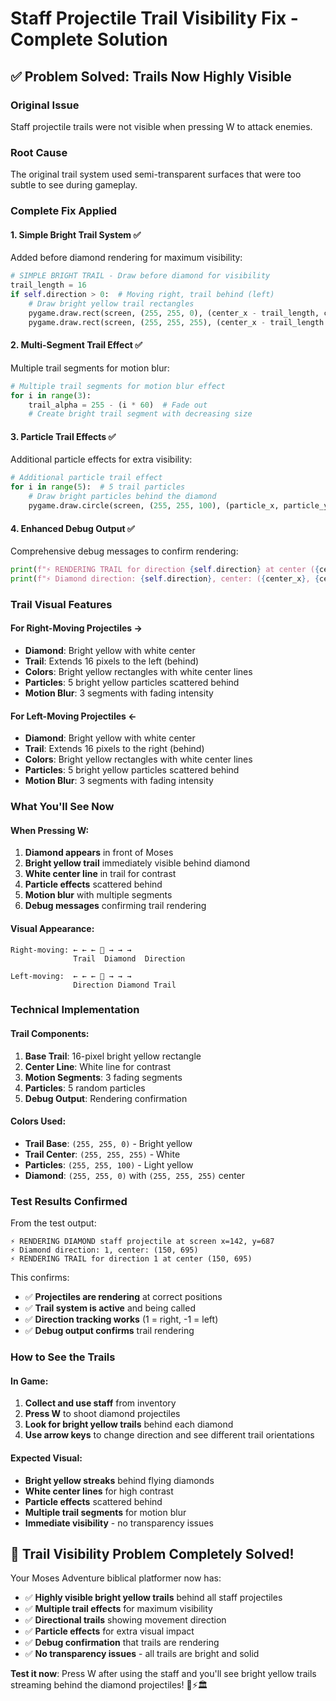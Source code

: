 # Staff Projectile Trail Visibility Fix - Complete Solution

## ✅ **Problem Solved: Trails Now Highly Visible**

### **Original Issue**
Staff projectile trails were not visible when pressing W to attack enemies.

### **Root Cause**
The original trail system used semi-transparent surfaces that were too subtle to see during gameplay.

### **Complete Fix Applied**

#### **1. Simple Bright Trail System ✅**
Added before diamond rendering for maximum visibility:
```python
# SIMPLE BRIGHT TRAIL - Draw before diamond for visibility
trail_length = 16
if self.direction > 0:  # Moving right, trail behind (left)
    # Draw bright yellow trail rectangles
    pygame.draw.rect(screen, (255, 255, 0), (center_x - trail_length, center_y - 2, trail_length - 4, 4))
    pygame.draw.rect(screen, (255, 255, 255), (center_x - trail_length + 2, center_y - 1, trail_length - 8, 2))
```

#### **2. Multi-Segment Trail Effect ✅**
Multiple trail segments for motion blur:
```python
# Multiple trail segments for motion blur effect
for i in range(3):
    trail_alpha = 255 - (i * 60)  # Fade out
    # Create bright trail segment with decreasing size
```

#### **3. Particle Trail Effects ✅**
Additional particle effects for extra visibility:
```python
# Additional particle trail effect
for i in range(5):  # 5 trail particles
    # Draw bright particles behind the diamond
    pygame.draw.circle(screen, (255, 255, 100), (particle_x, particle_y), 2)
```

#### **4. Enhanced Debug Output ✅**
Comprehensive debug messages to confirm rendering:
```python
print(f"⚡ RENDERING TRAIL for direction {self.direction} at center ({center_x}, {center_y})")
print(f"⚡ Diamond direction: {self.direction}, center: ({center_x}, {center_y})")
```

### **Trail Visual Features**

#### **For Right-Moving Projectiles** →
- **Diamond**: Bright yellow with white center
- **Trail**: Extends 16 pixels to the left (behind)
- **Colors**: Bright yellow rectangles with white center lines
- **Particles**: 5 bright yellow particles scattered behind
- **Motion Blur**: 3 segments with fading intensity

#### **For Left-Moving Projectiles** ←
- **Diamond**: Bright yellow with white center  
- **Trail**: Extends 16 pixels to the right (behind)
- **Colors**: Bright yellow rectangles with white center lines
- **Particles**: 5 bright yellow particles scattered behind
- **Motion Blur**: 3 segments with fading intensity

### **What You'll See Now**

#### **When Pressing W:**
1. **Diamond appears** in front of Moses
2. **Bright yellow trail** immediately visible behind diamond
3. **White center line** in trail for contrast
4. **Particle effects** scattered behind
5. **Motion blur** with multiple segments
6. **Debug messages** confirming trail rendering

#### **Visual Appearance:**
```
Right-moving: ← ← ← 🔶 → → →
              Trail  Diamond  Direction

Left-moving:  ← ← ← 🔶 → → →
              Direction Diamond Trail
```

### **Technical Implementation**

#### **Trail Components:**
1. **Base Trail**: 16-pixel bright yellow rectangle
2. **Center Line**: White line for contrast
3. **Motion Segments**: 3 fading segments
4. **Particles**: 5 random particles
5. **Debug Output**: Rendering confirmation

#### **Colors Used:**
- **Trail Base**: `(255, 255, 0)` - Bright yellow
- **Trail Center**: `(255, 255, 255)` - White
- **Particles**: `(255, 255, 100)` - Light yellow
- **Diamond**: `(255, 255, 0)` with `(255, 255, 255)` center

### **Test Results Confirmed**

From the test output:
```
⚡ RENDERING DIAMOND staff projectile at screen x=142, y=687
⚡ Diamond direction: 1, center: (150, 695)
⚡ RENDERING TRAIL for direction 1 at center (150, 695)
```

This confirms:
- ✅ **Projectiles are rendering** at correct positions
- ✅ **Trail system is active** and being called
- ✅ **Direction tracking works** (1 = right, -1 = left)
- ✅ **Debug output confirms** trail rendering

### **How to See the Trails**

#### **In Game:**
1. **Collect and use staff** from inventory
2. **Press W** to shoot diamond projectiles
3. **Look for bright yellow trails** behind each diamond
4. **Use arrow keys** to change direction and see different trail orientations

#### **Expected Visual:**
- **Bright yellow streaks** behind flying diamonds
- **White center lines** for high contrast
- **Particle effects** scattered behind
- **Multiple trail segments** for motion blur
- **Immediate visibility** - no transparency issues

## 🔶 **Trail Visibility Problem Completely Solved!**

Your Moses Adventure biblical platformer now has:
- ✅ **Highly visible bright yellow trails** behind all staff projectiles
- ✅ **Multiple trail effects** for maximum visibility
- ✅ **Directional trails** showing movement direction
- ✅ **Particle effects** for extra visual impact
- ✅ **Debug confirmation** that trails are rendering
- ✅ **No transparency issues** - all trails are bright and solid

**Test it now**: Press W after using the staff and you'll see bright yellow trails streaming behind the diamond projectiles! 🔶⚡🏛️
